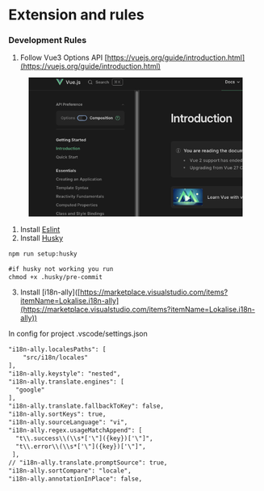 # Extension and rules

### &#x20;Development Rules

1. Follow Vue3 Options API [https://vuejs.org/guide/introduction.html](https://vuejs.org/guide/introduction.html)

<figure><img src=".gitbook/assets/Screenshot 2025-07-03 at 09.21.38.png" alt=""><figcaption></figcaption></figure>

1. Install [Eslint](https://marketplace.visualstudio.com/items?itemName=dbaeumer.vscode-eslint)
2. Install [Husky](https://typicode.github.io/husky/)

```
npm run setup:husky
```

```
#if husky not working you run
chmod +x .husky/pre-commit
```

3. Install \[i18n-ally]\([https://marketplace.visualstudio.com/items?itemName=Lokalise.i18n-ally](https://marketplace.visualstudio.com/items?itemName=Lokalise.i18n-ally))

In config for project .vscode/settings.json

```
"i18n-ally.localesPaths": [
    "src/i18n/locales"
],
"i18n-ally.keystyle": "nested",
"i18n-ally.translate.engines": [
  "google"
],
"i18n-ally.translate.fallbackToKey": false,
"i18n-ally.sortKeys": true,
"i18n-ally.sourceLanguage": "vi",
"i18n-ally.regex.usageMatchAppend": [
  "t\\.success\\(\\s*['\"]({key})['\"]",
  "t\\.error\\(\\s*['\"]({key})['\"]",
 ],
// "i18n-ally.translate.promptSource": true,
"i18n-ally.sortCompare": "locale",
"i18n-ally.annotationInPlace": false,
```

